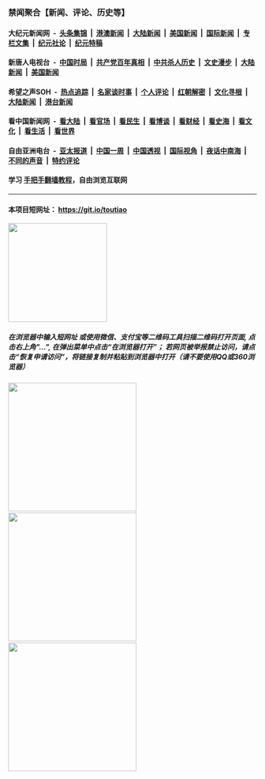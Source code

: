 ### 禁闻聚合【新闻、评论、历史等】

#### 大纪元新闻网 &nbsp;-&nbsp; [头条集锦](indexes/E头条集锦.md?t=02081133) &nbsp;|&nbsp; [港澳新闻](indexes/E港澳新闻.md?t=02081133)  &nbsp;|&nbsp; [大陆新闻](indexes/E大陆新闻.md?t=02081133) &nbsp;|&nbsp; [美国新闻](indexes/E美国新闻.md?t=02081133) &nbsp;|&nbsp; [国际新闻](indexes/E国际新闻.md?t=02081133) &nbsp;|&nbsp; [专栏文集](indexes/E专栏文集.md?t=02081133) &nbsp;|&nbsp; [纪元社论](indexes/E纪元社论.md?t=02081133) &nbsp;|&nbsp; [纪元特稿](indexes/E纪元特稿.md?t=02081133) 

#### 新唐人电视台 &nbsp;-&nbsp; [中国时局](indexes/N中国时局.md?t=02081133) &nbsp;|&nbsp; [共产党百年真相](indexes/N共产党百年真相.md?t=02081133) &nbsp;|&nbsp; [中共杀人历史](indexes/N中共杀人历史.md?t=02081133) &nbsp;|&nbsp; [文史漫步](indexes/N文史漫步.md?t=02081133) &nbsp;|&nbsp; [大陆新闻](indexes/N大陆新闻.md?t=02081133) &nbsp;|&nbsp; [美国新闻](indexes/N美国新闻.md?t=02081133)

#### 希望之声SOH &nbsp;-&nbsp; [热点追踪](indexes/H热点追踪.md?t=02081133) &nbsp;|&nbsp; [名家谈时事](indexes/H名家谈时事.md?t=02081133) &nbsp;|&nbsp; [个人评论](indexes/H个人评论.md?t=02081133)  &nbsp;|&nbsp; [红朝解密](indexes/H红朝解密.md?t=02081133) &nbsp;|&nbsp; [文化寻根](indexes/H文化寻根.md?t=02081133) &nbsp;|&nbsp; [大陆新闻](indexes/H大陆新闻.md?t=02081133) &nbsp;|&nbsp; [港台新闻](indexes/H港台新闻.md?t=02081133)

#### 看中国新闻网 &nbsp;-&nbsp; [看大陆](indexes/S看大陆.md?t=02081133) &nbsp;|&nbsp; [看官场](indexes/S看官场.md?t=02081133) &nbsp;|&nbsp; [看民生](indexes/S看民生.md?t=02081133)  &nbsp;|&nbsp; [看博谈](indexes/S看博谈.md?t=02081133) &nbsp;|&nbsp; [看财经](indexes/S看财经.md?t=02081133) &nbsp;|&nbsp; [看史海](indexes/S看史海.md?t=02081133) &nbsp;|&nbsp; [看文化](indexes/S看文化.md?t=02081133) &nbsp;|&nbsp; [看生活](indexes/S看生活.md?t=02081133) &nbsp;|&nbsp; [看世界](indexes/S看世界.md?t=02081133)

#### 自由亚洲电台 &nbsp;-&nbsp; [亚太报道](indexes/R亚太报道.md?t=02081133) &nbsp;|&nbsp; [中国一周](indexes/R中国一周.md?t=02081133) &nbsp;|&nbsp; [中国透视](indexes/R中国透视.md?t=02081133)  &nbsp;|&nbsp; [国际视角](indexes/R国际视角.md?t=02081133) &nbsp;|&nbsp; [夜话中南海](indexes/R夜话中南海.md?t=02081133) &nbsp;|&nbsp; [不同的声音](indexes/R不同的声音.md?t=02081133) &nbsp;|&nbsp; [特约评论](indexes/R特约评论.md?t=02081133)

#### 学习 [手把手翻墙教程](https://github.com/gfw-breaker/guides/wiki)，自由浏览互联网

----

#### 本项目短网址： https://git.io/toutiao
<img src="https://raw.githubusercontent.com/gfw-breaker/banned-news/master/scripts/img/qr.png" width="200px"/>  

##### 在浏览器中输入短网址 或使用微信、支付宝等二维码工具扫描二维码打开页面, 点击右上角"...", 在弹出菜单中点击“在浏览器打开”； 若网页被举报禁止访问，请点击“恢复申请访问”，将链接复制并粘贴到浏览器中打开（请不要使用QQ或360浏览器）

<img src="https://raw.githubusercontent.com/gfw-breaker/banned-news/master/scripts/img/1.png" width="260px"/> &nbsp; <img src="https://raw.githubusercontent.com/gfw-breaker/banned-news/master/scripts/img/2.png" width="260px"/> &nbsp; <img src="https://raw.githubusercontent.com/gfw-breaker/banned-news/master/scripts/img/3.png" width="260px"/>
